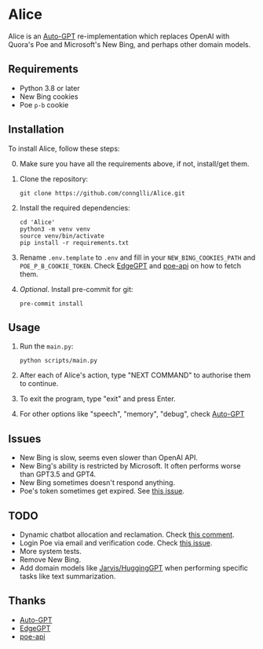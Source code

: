 # Alice

Alice is an [Auto-GPT](https://github.com/Torantulino/Auto-GPT) re-implementation which replaces OpenAI with Quora's Poe and Microsoft's New Bing, and perhaps other domain models.


## Requirements

- Python 3.8 or later
- New Bing cookies
- Poe `p-b` cookie


## Installation

To install Alice, follow these steps:

0. Make sure you have all the requirements above, if not, install/get them.

1. Clone the repository:

   ```
   git clone https://github.com/connglli/Alice.git
   ```

2. Install the required dependencies:

   ```
   cd 'Alice'
   python3 -m venv venv
   source venv/bin/activate
   pip install -r requirements.txt
   ```

3. Rename `.env.template` to `.env` and fill in your `NEW_BING_COOKIES_PATH` and `POE_P_B_COOKIE_TOKEN`. Check [EdgeGPT](https://github.com/acheong08/EdgeGPT) and [poe-api](https://github.com/ading2210/poe-api) on how to fetch them.

4. *Optional*. Install pre-commit for git:

   ```
   pre-commit install
   ```

## Usage

1. Run the `main.py`:

   ```
   python scripts/main.py
   ```

2. After each of Alice's action, type "NEXT COMMAND" to authorise them to continue.

3. To exit the program, type "exit" and press Enter.

4. For other options like "speech", "memory", "debug", check [Auto-GPT](https://github.com/Torantulino/Auto-GPT)


## Issues

- New Bing is slow, seems even slower than OpenAI API.
- New Bing's ability is restricted by Microsoft. It often performs worse than GPT3.5 and GPT4.
- New Bing sometimes doesn't respond anything.
- Poe's token sometimes get expired. See [this issue](https://github.com/ading2210/poe-api/issues/14).


## TODO

- Dynamic chatbot allocation and reclamation. Check [this comment](https://github.com/ading2210/poe-api/issues/34#issuecomment-1501803552).
- Login Poe via email and verification code. Check [this issue](https://github.com/ading2210/poe-api/issues/31).
- More system tests.
- Remove New Bing.
- Add domain models like [Jarvis/HuggingGPT](https://github.com/microsoft/JARVIS/blob/main/CITATION.cff) when performing specific tasks like text summarization.


## Thanks

- [Auto-GPT](https://github.com/Torantulino/Auto-GPT)
- [EdgeGPT](https://github.com/acheong08/EdgeGPT)
- [poe-api](https://github.com/ading2210/poe-api)
